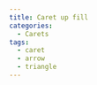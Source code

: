 ```yaml
---
title: Caret up fill
categories:
  - Carets
tags:
  - caret
  - arrow
  - triangle
---
```

